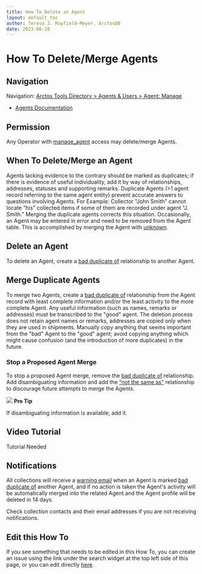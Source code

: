 ```yaml
---
title: How To Delete an Agent
layout: default_toc
author: Teresa J. Mayfield-Meyer, ArctosDB
date: 2023-06-28
---
```


# How To Delete/Merge Agents

## Navigation

Navigation: [Arctos Tools Directory > Agents & Users > Agent: Manage](https://arctos.database.museum/agents.cfm)

- <a href="https://handbook.arctosdb.org/documentation/agent.html" target="_blank">Agents Documentation</a>

## Permission

Any Operator with [manage_agent](https://arctos.database.museum/Admin/user_roles.cfm#manage_agents) access may delete/merge Agents.

## When To Delete/Merge an Agent

Agents lacking evidence to the contrary should be marked as duplicates; if there is evidence of useful individuality, add it by way of relationships, addresses, statuses and supporting remarks. Duplicate Agents (&gt;1 agent record referring to the same agent entity) prevent accurate answers to questions involving Agents. For Example: Collector "John Smith" cannot locate "his" collected items if some of them are recorded under agent "J. Smith." Merging the duplicate agents corrects this situation. Occasionally, an Agent may be entered in error and need to be removed from the Agent table. This is accomplished by merging the Agent with [unknown](https://arctos.database.museum/agent/0).

## Delete an Agent

To delete an Agent, create a [bad duplicate of](https://arctos.database.museum/info/ctDocumentation.cfm?table=ctagent_relationship#bad_duplicate_of) relationship to another Agent. 

## Merge Duplicate Agents

To merge two Agents, create a [bad duplicate of](https://arctos.database.museum/info/ctDocumentation.cfm?table=ctagent_relationship#bad_duplicate_of) relationship from the Agent record with least complete information and/or the least activity to the more complete Agent. Any useful information (such as names, remarks or addresses) must be transcribed to the "good" agent. The deletion process does not retain agent names or remarks, addresses are copied only when they are used in shipments. Manually copy anything that seems important from the "bad" Agent to the "good" agent; avoid copying anything which might cause confusion (and the introduction of more duplicates) in the future.

### Stop a Proposed Agent Merge

To stop a proposed Agent merge, remove the [bad duplicate of](https://arctos.database.museum/info/ctDocumentation.cfm?table=ctagent_relationship#bad_duplicate_of) relationship. Add disambiguating information and add the ["not the same as"](https://arctos.database.museum/info/ctDocumentation.cfm?table=ctagent_relationship#not_the_same_as) relationship to discourage future attempts to merge the Agents. 

![](https://raw.githubusercontent.com/ArctosDB/documentation-wiki/gh-pages/tutorial_images/Bear%20Pro.jpg) **Pro Tip**

If disambiguating information is available, add it.

## Video Tutorial

Tutorial Needed

## Notifications

All collections will receive a [warning email](/documentation/notifications) when an Agent is marked [bad duplicate of](https://arctos.database.museum/info/ctDocumentation.cfm?table=ctagent_relationship#bad_duplicate_of) another Agent, and if no action is taken the Agent's activity will be automatically merged into the related Agent and the Agent profile will be deleted in 14 days.

Check collection contacts and their email addresses if you are not receiving notifications.

## Edit this How To

If you see something that needs to be edited in this How To, you can create an issue using the link under the search widget at the top left side of this page, or you can edit directly [here](https://github.com/ArctosDB/documentation-wiki/blob/gh-pages/_how_to/How_to_Delete_Agents.markdown).
